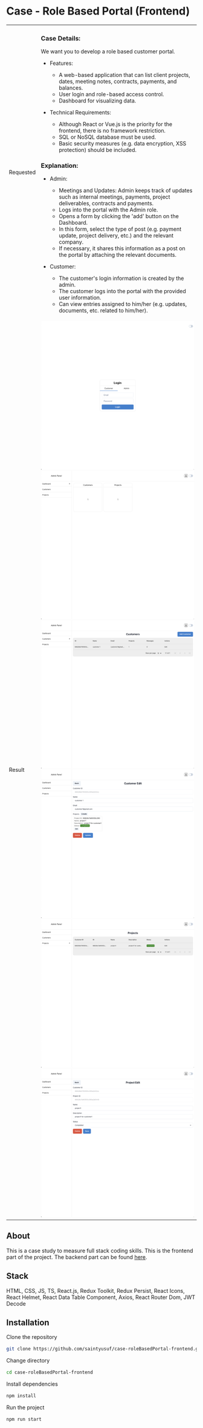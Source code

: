 # Case - Role Based Portal (Frontend)

<table>
  <tbody>
    <tr>
      <td>
        Requested
      </td>
      <td>
        <h3>Case Details:</h3>
        <p>We want you to develop a role based customer portal.</p>
        <ul>
          <li>
            <p>Features:</p>
            <ul>
              <li>A web-based application that can list client projects, dates, meeting notes, contracts, payments, and balances.</li>
              <li>User login and role-based access control.</li>
              <li>Dashboard for visualizing data.</li>
            </ul>
          </li>
          <li>
            <p>Technical Requirements:</p>
            <ul>
              <li>Although React or Vue.js is the priority for the frontend, there is no framework restriction.</li>
              <li>SQL or NoSQL database must be used.</li>
              <li>Basic security measures (e.g. data encryption, XSS protection) should be included.</li>
            </ul>
          </li>
        </ul>
        <h3>Explanation:</h3>
        <ul>
          <li>
            <p>Admin:</p>
            <ul>
              <li>Meetings and Updates: Admin keeps track of updates such as internal meetings, payments, project deliverables, contracts and payments.</li>
              <li>Logs into the portal with the Admin role.</li>
              <li>Opens a form by clicking the 'add' button on the Dashboard.</li>
              <li>In this form, select the type of post (e.g. payment update, project delivery, etc.) and the relevant company.</li>
              <li>If necessary, it shares this information as a post on the portal by attaching the relevant documents.</li>
            </ul>
          </li>
          <li>
            <p>Customer:</p>
            <ul>
              <li>The customer's login information is created by the admin.</li>
              <li>The customer logs into the portal with the provided user information.</li>
              <li>Can view entries assigned to him/her (e.g. updates, documents, etc. related to him/her).</li>
            </ul>
          </li>
        </ul>
      </td>
    </tr>
    <tr>
      <td>
        Result
      </td>
      <td>
        <img src="https://github.com/saintyusuf/case-roleBasedPortalFrontend/blob/main/case-details/result1.png" alt="Result 1">
        <img src="https://github.com/saintyusuf/case-roleBasedPortalFrontend/blob/main/case-details/result2.png" alt="Result 2">
        <img src="https://github.com/saintyusuf/case-roleBasedPortalFrontend/blob/main/case-details/result3.png" alt="Result 3">
        <img src="https://github.com/saintyusuf/case-roleBasedPortalFrontend/blob/main/case-details/result4.png" alt="Result 4">
        <img src="https://github.com/saintyusuf/case-roleBasedPortalFrontend/blob/main/case-details/result5.png" alt="Result 5">
        <img src="https://github.com/saintyusuf/case-roleBasedPortalFrontend/blob/main/case-details/result6.png" alt="Result 6">
      </td>
    </tr>
  </tbody>
</table>

## About

This is a case study to measure full stack coding skills. This is the frontend part of the project. The backend part can be found [here](https://github.com/saintyusuf/case-roleBasedPortal-backend).

## Stack

HTML, CSS, JS, TS, React.js, Redux Toolkit, Redux Persist, React Icons, React Helmet, React Data Table Component, Axios, React Router Dom, JWT Decode

## Installation

Clone the repository
```bash 
git clone https://github.com/saintyusuf/case-roleBasedPortal-frontend.git
```

Change directory
```bash 
cd case-roleBasedPortal-frontend
```

Install dependencies
```bash
npm install
```

Run the project
```bash
npm run start
```
